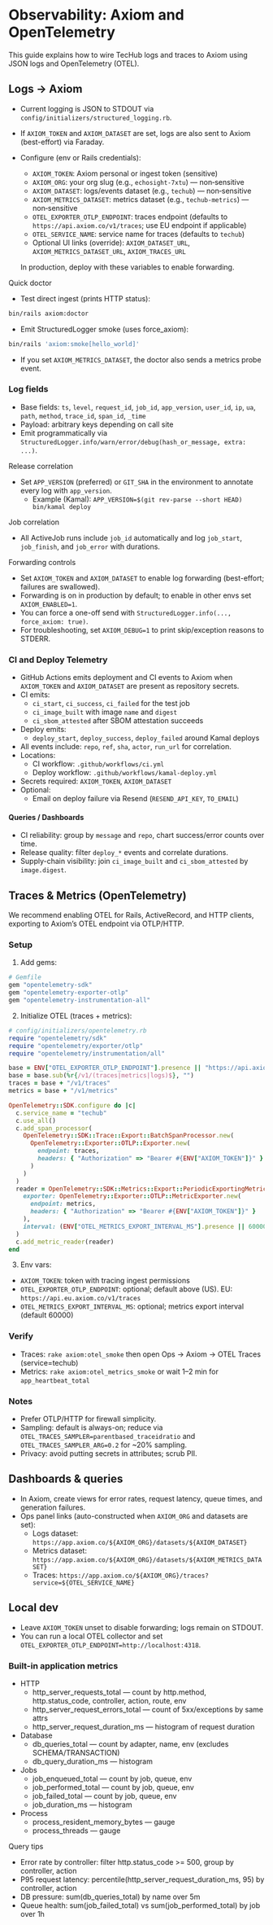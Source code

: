 # Observability: Axiom and OpenTelemetry

This guide explains how to wire TecHub logs and traces to Axiom using JSON logs and OpenTelemetry
(OTEL).

## Logs → Axiom

- Current logging is JSON to STDOUT via `config/initializers/structured_logging.rb`.
- If `AXIOM_TOKEN` and `AXIOM_DATASET` are set, logs are also sent to Axiom (best-effort) via
  Faraday.
- Configure (env or Rails credentials):
  - `AXIOM_TOKEN`: Axiom personal or ingest token (sensitive)
  - `AXIOM_ORG`: your org slug (e.g., `echosight-7xtu`) — non‑sensitive
  - `AXIOM_DATASET`: logs/events dataset (e.g., `techub`) — non‑sensitive
  - `AXIOM_METRICS_DATASET`: metrics dataset (e.g., `techub-metrics`) — non‑sensitive
  - `OTEL_EXPORTER_OTLP_ENDPOINT`: traces endpoint (defaults to `https://api.axiom.co/v1/traces`;
    use EU endpoint if applicable)
  - `OTEL_SERVICE_NAME`: service name for traces (defaults to `techub`)
  - Optional UI links (override): `AXIOM_DATASET_URL`, `AXIOM_METRICS_DATASET_URL`,
    `AXIOM_TRACES_URL`

  In production, deploy with these variables to enable forwarding.

Quick doctor

- Test direct ingest (prints HTTP status):

```bash
bin/rails axiom:doctor
```

- Emit StructuredLogger smoke (uses force_axiom):

```bash
bin/rails 'axiom:smoke[hello_world]'
```

- If you set `AXIOM_METRICS_DATASET`, the doctor also sends a metrics probe event.

### Log fields

- Base fields: `ts`, `level`, `request_id`, `job_id`, `app_version`, `user_id`, `ip`, `ua`, `path`,
  `method`, `trace_id`, `span_id`, `_time`
- Payload: arbitrary keys depending on call site
- Emit programmatically via `StructuredLogger.info/warn/error/debug(hash_or_message, extra: ...)`.

Release correlation

- Set `APP_VERSION` (preferred) or `GIT_SHA` in the environment to annotate every log with
  `app_version`.
  - Example (Kamal): `APP_VERSION=$(git rev-parse --short HEAD) bin/kamal deploy`

Job correlation

- All ActiveJob runs include `job_id` automatically and log `job_start`, `job_finish`, and
  `job_error` with durations.

Forwarding controls

- Set `AXIOM_TOKEN` and `AXIOM_DATASET` to enable log forwarding (best-effort; failures are
  swallowed).
- Forwarding is on in production by default; to enable in other envs set `AXIOM_ENABLED=1`.
- You can force a one-off send with `StructuredLogger.info(..., force_axiom: true)`.
- For troubleshooting, set `AXIOM_DEBUG=1` to print skip/exception reasons to STDERR.

### CI and Deploy Telemetry

- GitHub Actions emits deployment and CI events to Axiom when `AXIOM_TOKEN` and `AXIOM_DATASET` are
  present as repository secrets.
- CI emits:
  - `ci_start`, `ci_success`, `ci_failed` for the test job
  - `ci_image_built` with image `name` and `digest`
  - `ci_sbom_attested` after SBOM attestation succeeds
- Deploy emits:
  - `deploy_start`, `deploy_success`, `deploy_failed` around Kamal deploys
- All events include: `repo`, `ref`, `sha`, `actor`, `run_url` for correlation.
- Locations:
  - CI workflow: `.github/workflows/ci.yml`
  - Deploy workflow: `.github/workflows/kamal-deploy.yml`
- Secrets required: `AXIOM_TOKEN`, `AXIOM_DATASET`
- Optional:
  - Email on deploy failure via Resend (`RESEND_API_KEY`, `TO_EMAIL`)

#### Queries / Dashboards

- CI reliability: group by `message` and `repo`, chart success/error counts over time.
- Release quality: filter `deploy_*` events and correlate durations.
- Supply-chain visibility: join `ci_image_built` and `ci_sbom_attested` by `image.digest`.

## Traces & Metrics (OpenTelemetry)

We recommend enabling OTEL for Rails, ActiveRecord, and HTTP clients, exporting to Axiom’s OTEL
endpoint via OTLP/HTTP.

### Setup

1. Add gems:

```ruby
# Gemfile
gem "opentelemetry-sdk"
gem "opentelemetry-exporter-otlp"
gem "opentelemetry-instrumentation-all"
```

2. Initialize OTEL (traces + metrics):

```ruby
# config/initializers/opentelemetry.rb
require "opentelemetry/sdk"
require "opentelemetry/exporter/otlp"
require "opentelemetry/instrumentation/all"

base = ENV["OTEL_EXPORTER_OTLP_ENDPOINT"].presence || "https://api.axiom.co/v1/traces"
base = base.sub(%r{/v1/(traces|metrics|logs)$}, "")
traces = base + "/v1/traces"
metrics = base + "/v1/metrics"

OpenTelemetry::SDK.configure do |c|
  c.service_name = "techub"
  c.use_all()
  c.add_span_processor(
    OpenTelemetry::SDK::Trace::Export::BatchSpanProcessor.new(
      OpenTelemetry::Exporter::OTLP::Exporter.new(
        endpoint: traces,
        headers: { "Authorization" => "Bearer #{ENV["AXIOM_TOKEN"]}" }
      )
    )
  )
  reader = OpenTelemetry::SDK::Metrics::Export::PeriodicExportingMetricReader.new(
    exporter: OpenTelemetry::Exporter::OTLP::MetricExporter.new(
      endpoint: metrics,
      headers: { "Authorization" => "Bearer #{ENV["AXIOM_TOKEN"]}" }
    ),
    interval: (ENV["OTEL_METRICS_EXPORT_INTERVAL_MS"].presence || 60000).to_i
  )
  c.add_metric_reader(reader)
end
```

3. Env vars:

- `AXIOM_TOKEN`: token with tracing ingest permissions
- `OTEL_EXPORTER_OTLP_ENDPOINT`: optional; default above (US). EU: `https://api.eu.axiom.co/v1/traces`
- `OTEL_METRICS_EXPORT_INTERVAL_MS`: optional; metrics export interval (default 60000)

### Verify

- Traces: `rake axiom:otel_smoke` then open Ops → Axiom → OTEL Traces (service=techub)
- Metrics: `rake axiom:otel_metrics_smoke` or wait 1–2 min for `app_heartbeat_total`

### Notes

- Prefer OTLP/HTTP for firewall simplicity.
- Sampling: default is always-on; reduce via `OTEL_TRACES_SAMPLER=parentbased_traceidratio` and
  `OTEL_TRACES_SAMPLER_ARG=0.2` for ~20% sampling.
- Privacy: avoid putting secrets in attributes; scrub PII.

## Dashboards & queries

- In Axiom, create views for error rates, request latency, queue times, and generation failures.
- Ops panel links (auto-constructed when `AXIOM_ORG` and datasets are set):
  - Logs dataset: `https://app.axiom.co/${AXIOM_ORG}/datasets/${AXIOM_DATASET}`
  - Metrics dataset: `https://app.axiom.co/${AXIOM_ORG}/datasets/${AXIOM_METRICS_DATASET}`
  - Traces: `https://app.axiom.co/${AXIOM_ORG}/traces?service=${OTEL_SERVICE_NAME}`

## Local dev

- Leave `AXIOM_TOKEN` unset to disable forwarding; logs remain on STDOUT.
- You can run a local OTEL collector and set `OTEL_EXPORTER_OTLP_ENDPOINT=http://localhost:4318`.

### Built-in application metrics

- HTTP
  - http_server_requests_total — count by http.method, http.status_code, controller, action, route, env
  - http_server_request_errors_total — count of 5xx/exceptions by same attrs
  - http_server_request_duration_ms — histogram of request duration
- Database
  - db_queries_total — count by adapter, name, env (excludes SCHEMA/TRANSACTION)
  - db_query_duration_ms — histogram
- Jobs
  - job_enqueued_total — count by job, queue, env
  - job_performed_total — count by job, queue, env
  - job_failed_total — count by job, queue, env
  - job_duration_ms — histogram
- Process
  - process_resident_memory_bytes — gauge
  - process_threads — gauge

Query tips

- Error rate by controller: filter http.status_code >= 500, group by controller, action
- P95 request latency: percentile(http_server_request_duration_ms, 95) by controller, action
- DB pressure: sum(db_queries_total) by name over 5m
- Queue health: sum(job_failed_total) vs sum(job_performed_total) by job over 1h
